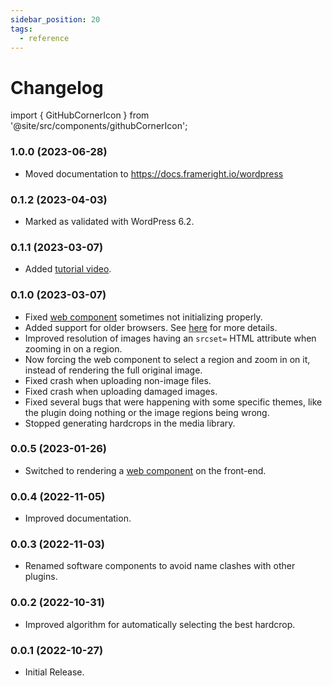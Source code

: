 ```yaml
---
sidebar_position: 20
tags:
  - reference
---
```


# Changelog

<!--
WARNING: Bits of information here are duplicated in several places:
  * https://docs.frameright.io/wordpress/changelog
  * https://github.com/Frameright/image-display-control-wordpress/blob/master/readme.txt
Make sure to keep them in sync.
-->

import { GitHubCornerIcon } from '@site/src/components/githubCornerIcon';

<GitHubCornerIcon href="https://github.com/Frameright/image-display-control-wordpress" />

### 1.0.0 (2023-06-28)

- Moved documentation to https://docs.frameright.io/wordpress

### 0.1.2 (2023-04-03)

- Marked as validated with WordPress 6.2.

### 0.1.1 (2023-03-07)

- Added [tutorial video](https://www.youtube.com/watch?v=vlyoAPku_NU).

### 0.1.0 (2023-03-07)

- Fixed [web component](../web-component/README.md) sometimes not initializing properly.
- Added support for older browsers. See [here](../web-component/browsers.md) for more details.
- Improved resolution of images having an `srcset=` HTML attribute when zooming in on a region.
- Now forcing the web component to select a region and zoom in on it, instead of rendering the full original image.
- Fixed crash when uploading non-image files.
- Fixed crash when uploading damaged images.
- Fixed several bugs that were happening with some specific themes, like the plugin doing nothing or the image regions being wrong.
- Stopped generating hardcrops in the media library.

### 0.0.5 (2023-01-26)

- Switched to rendering a [web component](../web-component/README.md) on the front-end.

### 0.0.4 (2022-11-05)

- Improved documentation.

### 0.0.3 (2022-11-03)

- Renamed software components to avoid name clashes with other plugins.

### 0.0.2 (2022-10-31)

- Improved algorithm for automatically selecting the best hardcrop.

### 0.0.1 (2022-10-27)

- Initial Release.
